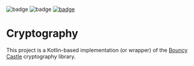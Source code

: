 ![badge][badge-android]
![badge][badge-ios]
[![badge][badge-feinn-byte-buffer]](https://central.sonatype.com/artifact/id.feinn.azisanw19/feinn-byte-buffer)

# Cryptography

This project is a Kotlin-based implementation (or wrapper) of the [Bouncy Castle](https://www.bouncycastle.org/) cryptography library.

[badge-feinn-byte-buffer]: https://img.shields.io/maven-central/v/id.feinn.azisanw19/feinn-byte-buffer.svg?style=flat
[badge-android]: http://img.shields.io/badge/platform-android-6EDB8D.svg?style=flat
[badge-ios]: http://img.shields.io/badge/platform-ios-CDCDCD.svg?style=flat